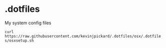 # .dotfiles
My system config files

`curl https://raw.githubusercontent.com/kevinjpickard/.dotfiles/osx/.dotfiles/osxsetup.sh`
